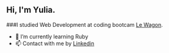 ## Hi, I'm Yulia. 
###I studied Web Development at  coding bootcam [Le Wagon](https://www.lewagon.com/tokyo).
- 🌱 I’m currently learning Ruby
- 📫 Contact with me by [Linkedin](https://www.linkedin.com/in/yulia-naumenko-bba121119/)

